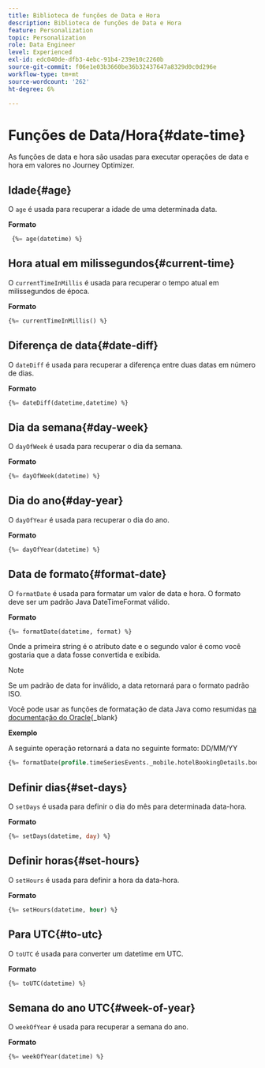 ```yaml
---
title: Biblioteca de funções de Data e Hora
description: Biblioteca de funções de Data e Hora
feature: Personalization
topic: Personalization
role: Data Engineer
level: Experienced
exl-id: edc040de-dfb3-4ebc-91b4-239e10c2260b
source-git-commit: f06e1e03b3660be36b32437647a8329d0c0d296e
workflow-type: tm+mt
source-wordcount: '262'
ht-degree: 6%

---
```


# Funções de Data/Hora{#date-time}

As funções de data e hora são usadas para executar operações de data e hora em valores no Journey Optimizer.

## Idade{#age}

O `age` é usada para recuperar a idade de uma determinada data.

**Formato**

```sql
 {%= age(datetime) %}
```

<!--
**Example**

The following operation gets the value of the identity map for the key `example@example.com`.

```sql
 {%= age(datetime) %}
```
-->

## Hora atual em milissegundos{#current-time}

O `currentTimeInMillis` é usada para recuperar o tempo atual em milissegundos de época.

**Formato**

```sql
{%= currentTimeInMillis() %}
```

<!--
**Example**

The following operation gets all the keys for the map `identityMap`.

```sql
{%= keys(identityMap) %}
```
-->

## Diferença de data{#date-diff}

O `dateDiff` é usada para recuperar a diferença entre duas datas em número de dias.

**Formato**

```sql
{%= dateDiff(datetime,datetime) %}
```

<!--
**Example**

The following operation gets all the values for the map `identityMap`.

```sql
{%= values(identityMap) %}
```
-->


## Dia da semana{#day-week}

O `dayOfWeek` é usada para recuperar o dia da semana.

**Formato**

```sql
{%= dayOfWeek(datetime) %}
```

<!--
**Example**

The following operation gets all the values for the map `identityMap`.

```sql
{%= values(identityMap) %}
```
-->

## Dia do ano{#day-year}

O `dayOfYear` é usada para recuperar o dia do ano.

**Formato**

```sql
{%= dayOfYear(datetime) %}
```

<!--
**Example**

The following operation gets all the values for the map `identityMap`.

```sql
{%= values(identityMap) %}
```
-->

## Data de formato{#format-date}

O `formatDate` é usada para formatar um valor de data e hora. O formato deve ser um padrão Java DateTimeFormat válido.

**Formato**

```sql
{%= formatDate(datetime, format) %}
```

Onde a primeira string é o atributo date e o segundo valor é como você gostaria que a data fosse convertida e exibida.

>[!NOTE]
>
> Se um padrão de data for inválido, a data retornará para o formato padrão ISO.
>
> Você pode usar as funções de formatação de data Java como resumidas [na documentação do Oracle](https://docs.oracle.com/javase/8/docs/api/java/time/format/DateTimeFormatter.html){_blank}

**Exemplo**

A seguinte operação retornará a data no seguinte formato: DD/MM/YY

```sql
{%= formatDate(profile.timeSeriesEvents._mobile.hotelBookingDetails.bookingDate, "MM/DD/YY") %}
```

## Definir dias{#set-days}

O `setDays` é usada para definir o dia do mês para determinada data-hora.

**Formato**

```sql
{%= setDays(datetime, day) %}
```

<!--
**Example**

The following operation gets all the values for the map `identityMap`.

```sql
{%= values(identityMap) %}
```
-->

## Definir horas{#set-hours}

O `setHours` é usada para definir a hora da data-hora.

**Formato**

```sql
{%= setHours(datetime, hour) %}
```

<!--
**Example**

The following operation gets all the values for the map `identityMap`.

```sql
{%= values(identityMap) %}
```
-->


## Para UTC{#to-utc}

O `toUTC` é usada para converter um datetime em UTC.


**Formato**

```sql
{%= toUTC(datetime) %}
```

<!--
**Example**

The following operation gets all the values for the map `identityMap`.

```sql
{%= values(identityMap) %}
```
-->


## Semana do ano UTC{#week-of-year}

O `weekOfYear` é usada para recuperar a semana do ano.

**Formato**

```sql
{%= weekOfYear(datetime) %}
```

<!--
**Example**

The following operation gets all the values for the map `identityMap`.

```sql
{%= values(identityMap) %}
```
-->